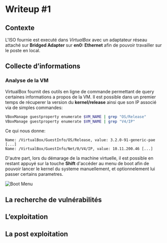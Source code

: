 # Writeup #1

## Contexte

L'ISO fournie est executé dans *VirtualBox* avec un adaptateur
réseau attaché sur **Bridged Adapter** sur **en0: Ethernet** afin
de pouvoir travailler sur le poste en local.

## Collecte d’informations

### Analyse de la VM

VirtualBox fournit des outils en ligne de commande permettant
de query certaines informations a propos de la VM. Il est possible
dans un premier temps de récuperer la version du **kernel/release** ainsi
que son IP associé via de simples commandes:

```bash
VBoxManage guestproperty enumerate $VM_NAME | grep "OS/Release"
VBoxManage guestproperty enumerate $VM_NAME | grep "V4/IP"
```

Ce qui nous donne:

```
Name: /VirtualBox/GuestInfo/OS/Release, value: 3.2.0-91-generic-pae [...]
Name: /VirtualBox/GuestInfo/Net/0/V4/IP, value: 10.11.200.46 [...]
```

D'autre part, lors du démarage de la machine virtuelle, il est possible
en restant appuyé sur la touche **Shift** d'accéder au menu de boot afin
de pouvoir lancer le kernel du systeme manuellement, et optionnelement lui
passer certains parametres.

![Boot Menu](http://url/to/img.png)

## La recherche de vulnérabilités

## L’exploitation

## La post exploitation
